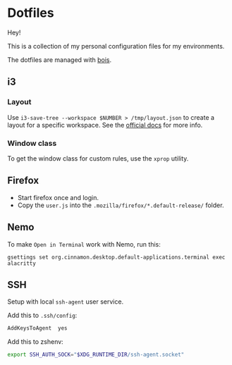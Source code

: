 # Dotfiles

Hey!

This is a collection of my personal configuration files for my environments.

The dotfiles are managed with [bois](https://github.com/Nukesor/bois).

## i3

### Layout

Use `i3-save-tree --workspace $NUMBER > /tmp/layout.json` to create a layout for a specific workspace.
See the [official docs](https://i3wm.org/docs/layout-saving.html) for more info.

### Window class

To get the window class for custom rules, use the `xprop` utility.

## Firefox

- Start firefox once and login.
- Copy the `user.js` into the `.mozilla/firefox/*.default-release/` folder.

## Nemo

To make `Open in Terminal` work with Nemo, run this:

`gsettings set org.cinnamon.desktop.default-applications.terminal exec alacritty`

## SSH

Setup with local `ssh-agent` user service.

Add this to `.ssh/config`:

```txt
AddKeysToAgent  yes
```

Add this to zshenv:

```sh
export SSH_AUTH_SOCK="$XDG_RUNTIME_DIR/ssh-agent.socket"
```
